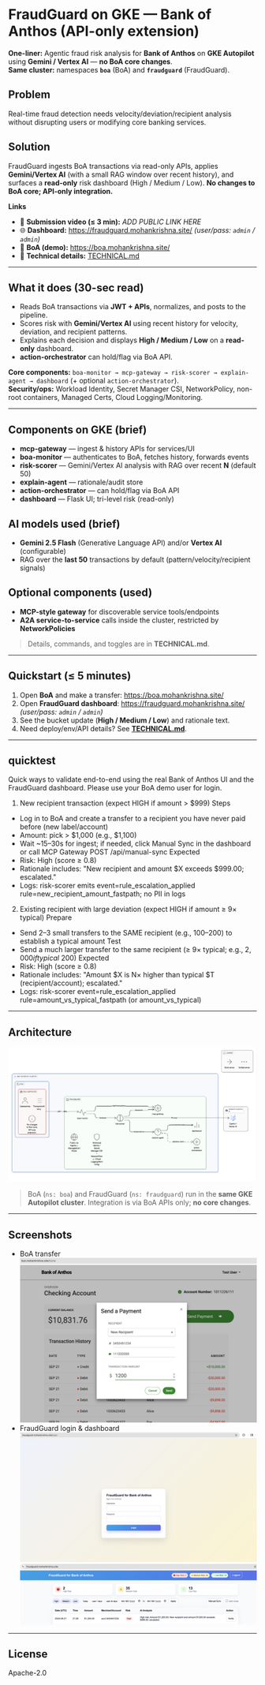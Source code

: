 # FraudGuard on GKE — Bank of Anthos (API-only extension)

**One-liner:** Agentic fraud risk analysis for **Bank of Anthos** on **GKE Autopilot** using **Gemini / Vertex AI** — **no BoA core changes**.  
**Same cluster:** namespaces **`boa`** (BoA) and **`fraudguard`** (FraudGuard).

## Problem
Real-time fraud detection needs velocity/deviation/recipient analysis without disrupting users or modifying core banking services.

## Solution
FraudGuard ingests BoA transactions via read-only APIs, applies **Gemini/Vertex AI** (with a small RAG window over recent history), and surfaces a **read-only** risk dashboard (High / Medium / Low). **No changes to BoA core; API-only integration.**

**Links**
- 🎥 **Submission video (≤ 3 min):** _ADD PUBLIC LINK HERE_
- 🌐 **Dashboard:** https://fraudguard.mohankrishna.site/  *(user/pass: `admin` / `admin`)*
- 🏦 **BoA (demo):** https://boa.mohankrishna.site/
- 📘 **Technical details:** [TECHNICAL.md](./TECHNICAL.md)

---

## What it does (30-sec read)
- Reads BoA transactions via **JWT + APIs**, normalizes, and posts to the pipeline.  
- Scores risk with **Gemini/Vertex AI** using recent history for velocity, deviation, and recipient patterns.  
- Explains each decision and displays **High / Medium / Low** on a **read-only** dashboard.  
- **action-orchestrator** can hold/flag via BoA API.

**Core components:** `boa-monitor → mcp-gateway → risk-scorer → explain-agent → dashboard` (+ optional `action-orchestrator`).  
**Security/ops:** Workload Identity, Secret Manager CSI, NetworkPolicy, non-root containers, Managed Certs, Cloud Logging/Monitoring.

---

## Components on GKE (brief)
- **mcp-gateway** — ingest & history APIs for services/UI  
- **boa-monitor** — authenticates to BoA, fetches history, forwards events  
- **risk-scorer** — Gemini/Vertex AI analysis with RAG over recent **N** (default 50)  
- **explain-agent** — rationale/audit store  
- **action-orchestrator** — can hold/flag via BoA API  
- **dashboard** — Flask UI; tri-level risk (read-only)

## AI models used (brief)
- **Gemini 2.5 Flash** (Generative Language API) and/or **Vertex AI** (configurable)  
- RAG over the **last 50** transactions by default (pattern/velocity/recipient signals)

## Optional components (used)
- **MCP-style gateway** for discoverable service tools/endpoints  
- **A2A service-to-service** calls inside the cluster, restricted by **NetworkPolicies**  
> Details, commands, and toggles are in **TECHNICAL.md**.

---

## Quickstart (≤ 5 minutes)
1. Open **BoA** and make a transfer: https://boa.mohankrishna.site/  
2. Open **FraudGuard dashboard**: https://fraudguard.mohankrishna.site/ *(user/pass: `admin` / `admin`)*
3. See the bucket update (**High / Medium / Low**) and rationale text.  
4. Need deploy/env/API details? See **[TECHNICAL.md](./TECHNICAL.md)**.

---
## quicktest

Quick ways to validate end-to-end using the real Bank of Anthos UI and the FraudGuard dashboard. Please use your BoA demo user for login.

1) New recipient transaction (expect HIGH if amount > $999)
Steps
- Log in to BoA and create a transfer to a recipient you have never paid before (new label/account)
- Amount: pick > $1,000 (e.g., $1,100)
- Wait ~15–30s for ingest; if needed, click Manual Sync in the dashboard or call MCP Gateway POST /api/manual-sync
Expected
- Risk: High (score ≥ 0.8)
- Rationale includes: "New recipient and amount $X exceeds $999.00; escalated."
- Logs: risk-scorer emits event=rule_escalation_applied rule=new_recipient_amount_fastpath; no PII in logs

2) Existing recipient with large deviation (expect HIGH if amount ≥ 9× typical)
Prepare
- Send 2–3 small transfers to the SAME recipient (e.g., $100–$200) to establish a typical amount
Test
- Send a much larger transfer to the same recipient (≥ 9× typical; e.g., $2,000 if typical ~$200)
Expected
- Risk: High (score ≥ 0.8)
- Rationale includes: "Amount $X is N× higher than typical $T (recipient/account); escalated."
- Logs: risk-scorer event=rule_escalation_applied rule=amount_vs_typical_fastpath (or amount_vs_typical)

---
## Architecture
![FraudGuard Architecture](images/architecture.png)

> BoA (`ns: boa`) and FraudGuard (`ns: fraudguard`) run in the **same GKE Autopilot cluster**. Integration is via BoA APIs only; **no core changes**.

---

## Screenshots
- BoA transfer
![BoA transfer](images/boatransaction.png)
- FraudGuard login & dashboard 
![FraudGuard login](images/login.png)
![FraudGuard dashboard](images/dashboard.png)

---

## License
Apache-2.0
